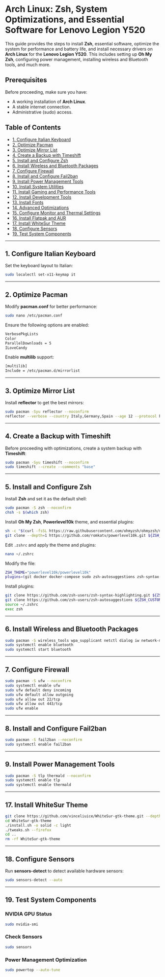 # Arch Linux: Zsh, System Optimizations, and Essential Software for Lenovo Legion Y520

This guide provides the steps to install **Zsh**, essential software, optimize the system for performance and battery life, and install necessary drivers on **Arch Linux** for the **Lenovo Legion Y520**. This includes setting up **Oh My Zsh**, configuring power management, installing wireless and Bluetooth tools, and much more.

## Prerequisites

Before proceeding, make sure you have:
- A working installation of **Arch Linux**.
- A stable internet connection.
- Administrative (sudo) access.

## Table of Contents

- [1. Configure Italian Keyboard](#1-configure-italian-keyboard)
- [2. Optimize Pacman](#2-optimize-pacman)
- [3. Optimize Mirror List](#3-optimize-mirror-list)
- [4. Create a Backup with Timeshift](#4-create-a-backup-with-timeshift)
- [5. Install and Configure Zsh](#5-install-and-configure-zsh)
- [6. Install Wireless and Bluetooth Packages](#6-install-wireless-and-bluetooth-packages)
- [7. Configure Firewall](#7-configure-firewall)
- [8. Install and Configure Fail2ban](#8-install-and-configure-fail2ban)
- [9. Install Power Management Tools](#9-install-power-management-tools)
- [10. Install System Utilities](#10-install-system-utilities)
- [11. Install Gaming and Performance Tools](#11-install-gaming-and-performance-tools)
- [12. Install Development Tools](#12-install-development-tools)
- [13. Install Fonts](#13-install-fonts)
- [14. Advanced Optimizations](#14-advanced-optimizations)
- [15. Configure Monitor and Thermal Settings](#15-configure-monitor-and-thermal-settings)
- [16. Install Flatpak and AUR](#16-install-flatpak-and-aur)
- [17. Install WhiteSur Theme](#17-install-whitesur-theme)
- [18. Configure Sensors](#18-configure-sensors)
- [19. Test System Components](#19-test-system-components)

---

## 1. Configure Italian Keyboard

Set the keyboard layout to Italian:

```bash
sudo localectl set-x11-keymap it
```

---

## 2. Optimize Pacman

Modify **pacman.conf** for better performance:

```bash
sudo nano /etc/pacman.conf
```

Ensure the following options are enabled:

```bash
VerbosePkgLists
Color
ParallelDownloads = 5
ILoveCandy
```

Enable **multilib** support:

```bash
[multilib]
Include = /etc/pacman.d/mirrorlist
```

---

## 3. Optimize Mirror List

Install **reflector** to get the best mirrors:

```bash
sudo pacman -Syu reflector --noconfirm
reflector --verbose --country Italy,Germany,Spain --age 12 --protocol https --sort rate --save /etc/pacman.d/mirrorlist
```

---

## 4. Create a Backup with Timeshift

Before proceeding with optimizations, create a system backup with **Timeshift**:

```bash
sudo pacman -Syu timeshift --noconfirm
sudo timeshift --create --comments "base"
```

---

## 5. Install and Configure Zsh

Install **Zsh** and set it as the default shell:

```bash
sudo pacman -S zsh --noconfirm
chsh -s $(which zsh)
```

Install **Oh My Zsh**, **Powerlevel10k** theme, and essential plugins:

```bash
sh -c "$(curl -fsSL https://raw.githubusercontent.com/ohmyzsh/ohmyzsh/master/tools/install.sh)"
git clone --depth=1 https://github.com/romkatv/powerlevel10k.git ${ZSH_CUSTOM:-$HOME/.oh-my-zsh/custom}/themes/powerlevel10k
```

Edit `.zshrc` and apply the theme and plugins:

```bash
nano ~/.zshrc
```

Modify the file:

```bash
ZSH_THEME="powerlevel10k/powerlevel10k"
plugins=(git docker docker-compose sudo zsh-autosuggestions zsh-syntax-highlighting)
```

Install plugins:

```bash
git clone https://github.com/zsh-users/zsh-syntax-highlighting.git ${ZSH_CUSTOM:-~/.oh-my-zsh/custom}/plugins/zsh-syntax-highlighting
git clone https://github.com/zsh-users/zsh-autosuggestions ${ZSH_CUSTOM:-~/.oh-my-zsh/custom}/plugins/zsh-autosuggestions
source ~/.zshrc
exec zsh
```

---

## 6. Install Wireless and Bluetooth Packages

```bash
sudo pacman -S wireless_tools wpa_supplicant netctl dialog iw network-manager-applet nm-connection-editor bluez bluez-utils blueman --noconfirm
sudo systemctl enable bluetooth
sudo systemctl start bluetooth
```

---

## 7. Configure Firewall

```bash
sudo pacman -S ufw --noconfirm
sudo systemctl enable ufw
sudo ufw default deny incoming
sudo ufw default allow outgoing
sudo ufw allow out 22/tcp
sudo ufw allow out 443/tcp
sudo ufw enable
```

---

## 8. Install and Configure Fail2ban

```bash
sudo pacman -S fail2ban --noconfirm
sudo systemctl enable fail2ban
```

---

## 9. Install Power Management Tools

```bash
sudo pacman -S tlp thermald --noconfirm
sudo systemctl enable tlp
sudo systemctl enable thermald
```

---

## 17. Install WhiteSur Theme

```bash
git clone https://github.com/vinceliuice/WhiteSur-gtk-theme.git --depth=1
cd WhiteSur-gtk-theme
./install.sh -o solid -c light
./tweaks.sh --firefox
cd ..
rm -rf WhiteSur-gtk-theme
```

---

## 18. Configure Sensors

Run **sensors-detect** to detect available hardware sensors:

```bash
sudo sensors-detect --auto
```

---

## 19. Test System Components

### NVIDIA GPU Status

```bash
sudo nvidia-smi
```

### Check Sensors

```bash
sudo sensors
```

### Power Management Optimization

```bash
sudo powertop --auto-tune
```

